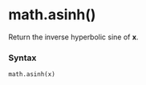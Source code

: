 # math.asinh()

Return the inverse hyperbolic sine of **x**.

### Syntax

```python
math.asinh(x)
```